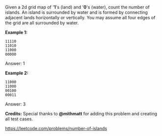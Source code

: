 Given a 2d grid map of '**1**'s (land) and '**0**'s (water), count the number of islands. An island is surrounded by water and is formed by connecting adjacent lands horizontally or vertically. You may assume all four edges of the grid are all surrounded by water.

**Example 1:**
```
11110
11010
11000
00000
```
Answer: 1

**Example 2:**
```
11000
11000
00100
00011
```
Answer: 3

**Credits:**
Special thanks to **@mithmatt** for adding this problem and creating all test cases.


https://leetcode.com/problems/number-of-islands